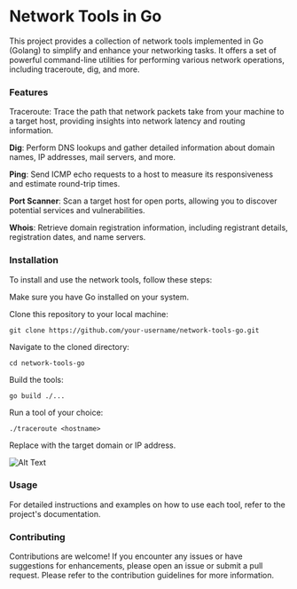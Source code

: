 # Network Tools in Go

This project provides a collection of network tools implemented in Go (Golang) to simplify and enhance your networking tasks. It offers a set of powerful command-line utilities for performing various network operations, including traceroute, dig, and more.

### Features
Traceroute: Trace the path that network packets take from your machine to a target host, providing insights into network latency and routing information.

**Dig**: Perform DNS lookups and gather detailed information about domain names, IP addresses, mail servers, and more.

**Ping**: Send ICMP echo requests to a host to measure its responsiveness and estimate round-trip times.

**Port Scanner**: Scan a target host for open ports, allowing you to discover potential services and vulnerabilities.

**Whois**: Retrieve domain registration information, including registrant details, registration dates, and name servers.


### Installation
To install and use the network tools, follow these steps:

Make sure you have Go installed on your system.

Clone this repository to your local machine:

```
git clone https://github.com/your-username/network-tools-go.git
```
Navigate to the cloned directory:

```
cd network-tools-go
```
Build the tools:

```
go build ./...
```

Run a tool of your choice:

```
./traceroute <hostname>
```
Replace <hostname> with the target domain or IP address.
  
![Alt Text](https://media.giphy.com/media/l0G18BkChcRRctMZ2/giphy.gif)

### Usage
For detailed instructions and examples on how to use each tool, refer to the project's documentation.

### Contributing
Contributions are welcome! If you encounter any issues or have suggestions for enhancements, please open an issue or submit a pull request. 
Please refer to the contribution guidelines for more information.
